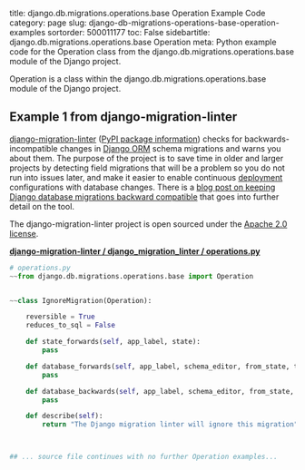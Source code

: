 title: django.db.migrations.operations.base Operation Example Code
category: page
slug: django-db-migrations-operations-base-operation-examples
sortorder: 500011177
toc: False
sidebartitle: django.db.migrations.operations.base Operation
meta: Python example code for the Operation class from the django.db.migrations.operations.base module of the Django project.


Operation is a class within the django.db.migrations.operations.base module of the Django project.


## Example 1 from django-migration-linter
[django-migration-linter](https://github.com/3YOURMIND/django-migration-linter)
([PyPI package information](https://pypi.org/project/django-migration-linter/))
checks for backwards-incompatible changes in [Django ORM](/django-orm.html)
schema migrations and warns you about them. The purpose of the project is
to save time in older and larger projects by detecting field migrations
that will be a problem so you do not run into issues later, and make it
easier to enable continuous [deployment](/deployment.html) configurations
with database changes. There is a
[blog post on keeping Django database migrations backward compatible](https://medium.com/3yourmind/keeping-django-database-migrations-backward-compatible-727820260dbb)
that goes into further detail on the tool.

The django-migration-linter project is open sourced under the
[Apache 2.0 license](https://github.com/3YOURMIND/django-migration-linter/blob/master/LICENSE).

[**django-migration-linter / django_migration_linter / operations.py**](https://github.com/3YOURMIND/django-migration-linter/blob/master/django_migration_linter/./operations.py)

```python
# operations.py
~~from django.db.migrations.operations.base import Operation


~~class IgnoreMigration(Operation):

    reversible = True
    reduces_to_sql = False

    def state_forwards(self, app_label, state):
        pass

    def database_forwards(self, app_label, schema_editor, from_state, to_state):
        pass

    def database_backwards(self, app_label, schema_editor, from_state, to_state):
        pass

    def describe(self):
        return "The Django migration linter will ignore this migration"



## ... source file continues with no further Operation examples...

```

